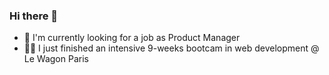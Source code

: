 ### Hi there 👋

- 💼 I'm currently looking for a job as Product Manager
- 👨‍💻 I just finished an intensive 9-weeks bootcam in web development @ Le Wagon Paris

<!--
**Mattfl22/mattfl22** is a ✨ _special_ ✨ repository because its `README.md` (this file) appears on your GitHub profile.

Here are some ideas to get you started:

- 🔭 I’m currently working on ...
- 🌱 I’m currently learning ...
- 👯 I’m looking to collaborate on ...
- 🤔 I’m looking for help with ...
- 💬 Ask me about ...
- 📫 How to reach me: ...
- 😄 Pronouns: ...
- ⚡ Fun fact: ...
-->
